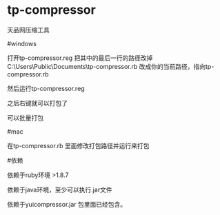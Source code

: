 tp-compressor
=============

天品网压缩工具


#windows

打开tp-compressor.reg 把其中的最后一行的路径改掉 C:\\Users\\Public\\Documents\\tp-compressor.rb 改成你的当前路径，指向tp-compressor.rb

然后运行tp-compressor.reg

之后右键就可以打包了

可以批量打包

#mac 

在tp-compressor.rb 里面修改打包路径并运行来打包

#依赖

依赖于ruby环境 >1.8.7

依赖于java环境，至少可以执行.jar文件

依赖于yuicompressor.jar 包里面已经包含。

